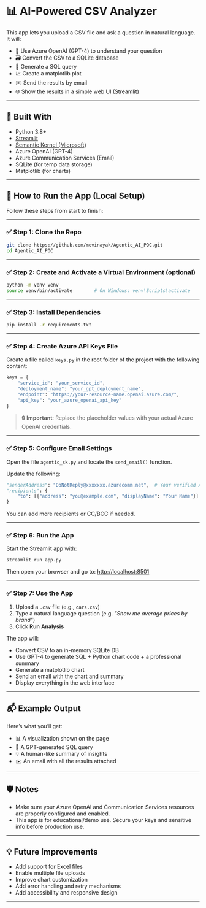 
# 📊 AI-Powered CSV Analyzer

This app lets you upload a CSV file and ask a question in natural language. It will:

- 🧠 Use Azure OpenAI (GPT-4) to understand your question
- 🗃️ Convert the CSV to a SQLite database
- 🧾 Generate a SQL query
- 📈 Create a matplotlib plot
- ✉️ Send the results by email
- 🌐 Show the results in a simple web UI (Streamlit)

---

## 🧰 Built With

- Python 3.8+
- [Streamlit](https://streamlit.io/)
- [Semantic Kernel (Microsoft)](https://github.com/microsoft/semantic-kernel)
- Azure OpenAI (GPT-4)
- Azure Communication Services (Email)
- SQLite (for temp data storage)
- Matplotlib (for charts)

---

## 🚀 How to Run the App (Local Setup)

Follow these steps from start to finish:

---

### ✅ Step 1: Clone the Repo

```bash
git clone https://github.com/mevinayak/Agentic_AI_POC.git
cd Agentic_AI_POC
```

---

### ✅ Step 2: Create and Activate a Virtual Environment (optional)

```bash
python -m venv venv
source venv/bin/activate        # On Windows: venv\Scripts\activate
```

---

### ✅ Step 3: Install Dependencies

```bash
pip install -r requirements.txt
```

---

### ✅ Step 4: Create Azure API Keys File

Create a file called `keys.py` in the root folder of the project with the following content:

```python
keys = {
    "service_id": "your_service_id",
    "deployment_name": "your_gpt_deployment_name",
    "endpoint": "https://your-resource-name.openai.azure.com/",
    "api_key": "your_azure_openai_api_key"
}
```

> 🔒 **Important**: Replace the placeholder values with your actual Azure OpenAI credentials.

---

### ✅ Step 5: Configure Email Settings

Open the file `agentic_sk.py` and locate the `send_email()` function.

Update the following:

```python
"senderAddress": "DoNotReply@xxxxxxx.azurecomm.net",  # Your verified Azure sender address
"recipients": {
    "to": [{"address": "you@example.com", "displayName": "Your Name"}]
}
```

You can add more recipients or CC/BCC if needed.

---

### ✅ Step 6: Run the App

Start the Streamlit app with:

```bash
streamlit run app.py
```

Then open your browser and go to: [http://localhost:8501](http://localhost:8501)

---

### ✅ Step 7: Use the App

1. Upload a `.csv` file (e.g., `cars.csv`)
2. Type a natural language question (e.g. _"Show me average prices by brand"_)
3. Click **Run Analysis**

The app will:

- Convert CSV to an in-memory SQLite DB
- Use GPT-4 to generate SQL + Python chart code + a professional summary
- Generate a matplotlib chart
- Send an email with the chart and summary
- Display everything in the web interface

---

## 📬 Example Output

Here’s what you’ll get:

- 📊 A visualization shown on the page
- 🧠 A GPT-generated SQL query
- 💡 A human-like summary of insights
- ✉️ An email with all the results attached

---

## 🛡️ Notes

- Make sure your Azure OpenAI and Communication Services resources are properly configured and enabled.
- This app is for educational/demo use. Secure your keys and sensitive info before production use.

---

## 💡 Future Improvements

- Add support for Excel files
- Enable multiple file uploads
- Improve chart customization
- Add error handling and retry mechanisms
- Add accessibility and responsive design

---

